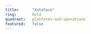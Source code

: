 ```yaml
---
title:      "Xataface"
ring:       hold
quadrant:   platforms-and-operations
featured:   false
---
```

